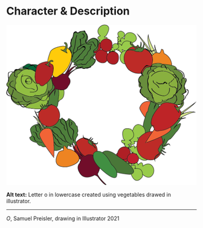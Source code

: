 # Character & Description

![Letter o in lowercase created using vegetables drawed in illustrator.](img/LetterO.png)

**Alt text:** Letter o in lowercase created using vegetables drawed in illustrator.

- - -

*O*, Samuel Preisler, drawing in Illustrator 2021
